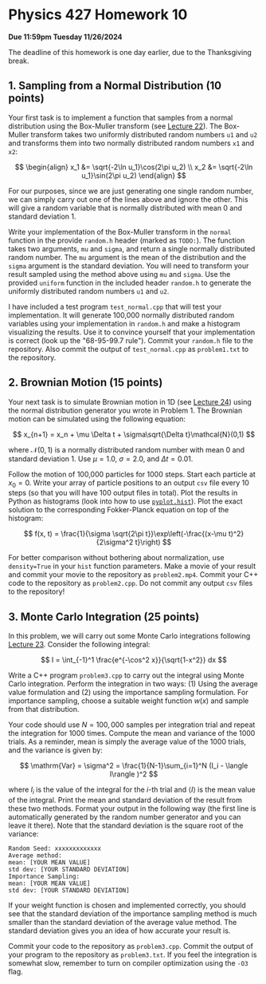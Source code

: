 # Physics 427 Homework 10

__Due 11:59pm Tuesday 11/26/2024__

The deadline of this homework is one day earlier, due to the Thanksgiving break.

## 1. Sampling from a Normal Distribution (10 points)

Your first task is to implement a function that samples from a normal distribution using the Box-Muller transform (see [Lecture 22](https://www.pulsarmagnetosphere.com/PHYS-427-Fall2024/Lecture%2022/)). The Box-Muller transform takes two uniformly distributed random numbers `u1` and `u2` and transforms them into two normally distributed random numbers `x1` and `x2`:

$$
\begin{align}
x_1 &= \sqrt{-2\ln u_1}\cos(2\pi u_2) \\
x_2 &= \sqrt{-2\ln u_1}\sin(2\pi u_2)
\end{align}
$$

For our purposes, since we are just generating one single random number, we can simply carry out one of the lines above and ignore the other. This will give a random variable that is normally distributed with mean 0 and standard deviation 1.

Write your implementation of the Box-Muller transform in the `normal` function in the provide `random.h` header (marked as `TODO:`). The function takes two arguments, `mu` and `sigma`, and return a single normally distributed random number. The `mu` argument is the mean of the distribution and the `sigma` argument is the standard deviation. You will need to transform your result sampled using the method above using `mu` and `sigma`. Use the provided `uniform` function in the included header `random.h` to generate the uniformly distributed random numbers `u1` and `u2`.

I have included a test program `test_normal.cpp` that will test your implementation. It will generate 100,000 normally distributed random variables using your implementation in `random.h` and make a histogram visualizing the results. Use it to convince yourself that your implementation is correct (look up the "68-95-99.7 rule"). Commit your `random.h` file to the repository. Also commit the output of `test_normal.cpp` as `problem1.txt` to the repository.

## 2. Brownian Motion (15 points)

Your next task is to simulate Brownian motion in 1D (see [Lecture 24](https://www.pulsarmagnetosphere.com/PHYS-427-Fall2024/Lecture%2024/)) using the normal distribution generator you wrote in Problem 1. The Brownian motion can be simulated using the following equation:

$$
x_{n+1} = x_n + \mu \Delta t + \sigma\sqrt{\Delta t}\mathcal{N}(0,1)
$$

where $\mathcal{N}(0,1)$ is a normally distributed random number with mean 0 and standard deviation 1. Use $\mu = 1.0$, $\sigma = 2.0$, and $\Delta t = 0.01$. 

Follow the motion of 100,000 particles for 1000 steps. Start each particle at $x_0 = 0$. Write your array of particle positions to an output `csv` file every 10 steps (so that you will have 100 output files in total). Plot the results in Python as histograms (look into how to use [`pyplot.hist`](https://matplotlib.org/stable/api/_as_gen/matplotlib.pyplot.hist.html)). Plot the exact solution to the corresponding Fokker-Planck equation on top of the histogram:

$$
f(x, t) = \frac{1}{\sigma \sqrt{2\pi t}}\exp\left(-\frac{(x-\mu t)^2}{2\sigma^2 t}\right)
$$

For better comparison without bothering about normalization, use `density=True` in your `hist` function parameters. Make a movie of your result and commit your movie to the repository as `problem2.mp4`. Commit your C++ code to the repository as `problem2.cpp`. Do not commit any output `csv` files to the repository!

## 3. Monte Carlo Integration (25 points)

In this problem, we will carry out some Monte Carlo integrations following [Lecture 23](https://www.pulsarmagnetosphere.com/PHYS-427-Fall2024/Lecture%2023/). Consider the following integral:

$$
I = \int_{-1}^1 \frac{e^{-\cos^2 x}}{\sqrt{1-x^2}} dx
$$

Write a C++ program `problem3.cpp` to carry out the integral using Monte Carlo integration. Perform the integration in two ways: (1) Using the average value formulation and (2) using the importance sampling formulation. For importance sampling, choose a suitable weight function $w(x)$ and sample from that distribution.

Your code should use $N = 100,000$ samples per integration trial and repeat the integration for 1000 times. Compute the mean and variance of the 1000 trials. As a reminder, mean is simply the average value of the 1000 trials, and the variance is given by:

$$
\mathrm{Var} = \sigma^2 = \frac{1}{N-1}\sum_{i=1}^N (I_i - \langle I\rangle )^2
$$

where $I_i$ is the value of the integral for the $i$-th trial and $\langle I\rangle$ is the mean value of the integral. Print the mean and standard deviation of the result from these two methods. Format your output in the following way (the first line is automatically generated by the random number generator and you can leave it there). Note that the standard deviation is the square root of the variance:

```
Random Seed: xxxxxxxxxxxxx
Average method:
mean: [YOUR MEAN VALUE]
std dev: [YOUR STANDARD DEVIATION]
Importance Sampling:
mean: [YOUR MEAN VALUE]
std dev: [YOUR STANDARD DEVIATION]
``` 

If your weight function is chosen and implemented correctly, you should see that the standard deviation of the importance sampling method is much smaller than the standard deviation of the average value method. The standard deviation gives you an idea of how accurate your result is.

Commit your code to the repository as `problem3.cpp`. Commit the output of your program to the repository as `problem3.txt`. If you feel the integration is somewhat slow, remember to turn on compiler optimization using the `-O3` flag.
